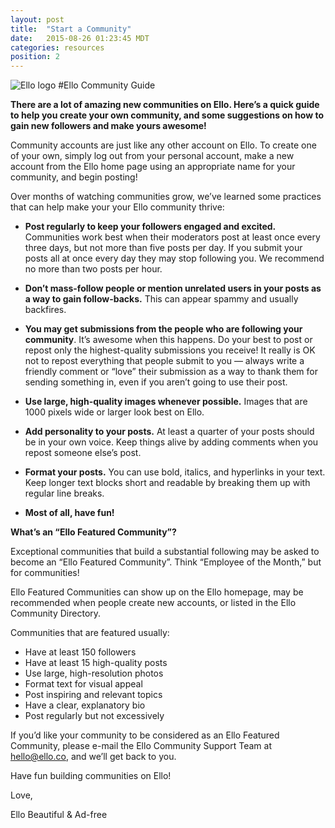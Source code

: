 ```yaml
---
layout: post
title:  "Start a Community"
date:   2015-08-26 01:23:45 MDT
categories: resources
position: 2
---
```


![Ello logo](https://d324imu86q1bqn.cloudfront.net/uploads/asset/attachment/2418700/ello-xhdpi-082b3a5b.jpg)
#Ello Community Guide

**There are a lot of amazing new communities on Ello. Here’s a quick guide to help you create your own community, and some suggestions on how to gain new followers and make yours awesome!**

Community accounts are just like any other account on Ello. To create one of your own, simply log out from your personal account, make a new account from the Ello home page using an appropriate name for your community, and begin posting!

Over months of watching communities grow, we’ve learned some practices that can help make your your Ello community thrive:

* **Post regularly to keep your followers engaged and excited.** Communities work best when their moderators post at least once every three days, but not more than five posts per day. If you submit your posts all at once every day they may stop following you. We recommend no more than two posts per hour.

* **Don’t mass-follow people or mention unrelated users in your posts as a way to gain follow-backs.** This can appear spammy and usually backfires.

* **You may get submissions from the people who are following your community**. It’s awesome when this happens. Do your best to post or repost only the highest-quality submissions you receive! It really is OK not to repost everything that people submit to you — always write a friendly comment or “love” their submission as a way to thank them for sending something in, even if you aren’t going to use their post.

* **Use large, high-quality images whenever possible.** Images that are 1000 pixels wide or larger look best on Ello.

* **Add personality to your posts.** At least a quarter of your posts should be in your own voice. Keep things alive by adding comments when you repost someone else’s post. 

* **Format your posts.** You can use bold, italics, and hyperlinks in your text. Keep longer text blocks short and readable by breaking them up with regular line breaks. 

* **Most of all, have fun!**


**What’s an “Ello Featured Community”?**

Exceptional communities that build a substantial following may be asked to become an “Ello Featured Community”. Think “Employee of the Month,” but for communities! 

Ello Featured Communities can show up on the Ello homepage, may be recommended when people create new accounts, or listed in the Ello Community Directory.

Communities that are featured usually:

* Have at least 150 followers
* Have at least 15 high-quality posts
* Use large, high-resolution photos
* Format text for visual appeal
* Post inspiring and relevant topics
* Have a clear, explanatory bio
* Post regularly but not excessively

If you’d like your community to be considered as an Ello Featured Community, please e-mail the Ello Community Support Team at hello@ello.co, and we’ll get back to you.

Have fun building communities on Ello!

Love,

Ello
Beautiful & Ad-free
